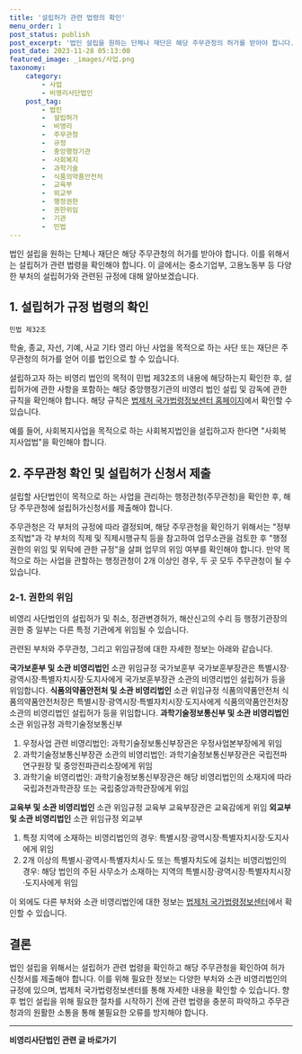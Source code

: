 ```yaml
---
title: '설립허가 관련 법령의 확인'
menu_order: 1
post_status: publish
post_excerpt: '법인 설립을 원하는 단체나 재단은 해당 주무관청의 허가를 받아야 합니다. 이를 위해서는 설립허가 관련 법령을 확인해야 합니다. 이 글에서는 중소기업부, 고용노동부 등 다양한 부처의 설립허가와 관련된 규정에 대해 알아보겠습니다.'
post_date: 2023-11-28 05:13:00
featured_image: _images/사업.png
taxonomy:
    category:
        - 사업
        - 비영리사단법인
    post_tag:
        - 법인
        -  설립허가
        -  비영리
        -  주무관청
        -  규정
        -  중앙행정기관
        -  사회복지
        -  과학기술
        -  식품의약품안전처
        -  교육부
        -  외교부
        -  행정권한
        -  권한위임
        -  기관
        -  민법
---
```



법인 설립을 원하는 단체나 재단은 해당 주무관청의 허가를 받아야 합니다. 이를 위해서는 설립허가 관련 법령을 확인해야 합니다. 이 글에서는 중소기업부, 고용노동부 등 다양한 부처의 설립허가와 관련된 규정에 대해 알아보겠습니다.

## 1. 설립허가 규정 법령의 확인

```
민법 제32조
```

학술, 종교, 자선, 기예, 사교 기타 영리 아닌 사업을 목적으로 하는 사단 또는 재단은 주무관청의 허가를 얻어 이를 법인으로 할 수 있습니다.

설립하고자 하는 비영리 법인의 목적이 민법 제32조의 내용에 해당하는지 확인한 후, 설립허가에 관한 사항을 포함하는 해당 중앙행정기관의 비영리 법인 설립 및 감독에 관한 규칙을 확인해야 합니다. 해당 규칙은 [법제처 국가법령정보센터 홈페이지](www.law.go.kr)에서 확인할 수 있습니다.

예를 들어, 사회복지사업을 목적으로 하는 사회복지법인을 설립하고자 한다면 "사회복지사업법"을 확인해야 합니다.

## 2. 주무관청 확인 및 설립허가 신청서 제출

설립할 사단법인이 목적으로 하는 사업을 관리하는 행정관청(주무관청)을 확인한 후, 해당 주무관청에 설립허가신청서를 제출해야 합니다.

주무관청은 각 부처의 규정에 따라 결정되며, 해당 주무관청을 확인하기 위해서는 "정부조직법"과 각 부처의 직제 및 직제시행규칙 등을 참고하여 업무소관을 검토한 후 "행정권한의 위임 및 위탁에 관한 규정"을 살펴 업무의 위임 여부를 확인해야 합니다. 만약 목적으로 하는 사업을 관할하는 행정관청이 2개 이상인 경우, 두 곳 모두 주무관청이 될 수 있습니다.

### 2-1. 권한의 위임

비영리 사단법인의 설립허가 및 취소, 정관변경허가, 해산신고의 수리 등 행정기관장의 권한 중 일부는 다른 특정 기관에게 위임될 수 있습니다.

관련된 부처와 주무관청, 그리고 위임규정에 대한 자세한 정보는 아래와 같습니다.

**국가보훈부 및 소관 비영리법인**
	<thead>
		<tr>
			<th>소관</th>
			<th>위임규정</th>
		</tr>
	</thead>
	<tbody>
		<tr>
			<td>국가보훈부</td>
			<td>국가보훈부장관은 특별시장·광역시장·특별자치시장·도지사에게 국가보훈부장관 소관의 비영리법인 설립허가 등을 위임합니다.</td>
		</tr>
	</tbody>
**식품의약품안전처 및 소관 비영리법인**
	<thead>
		<tr>
			<th>소관</th>
			<th>위임규정</th>
		</tr>
	</thead>
	<tbody>
		<tr>
			<td>식품의약품안전처</td>
			<td>식품의약품안전처장은 특별시장·광역시장·특별자치시장·도지사에게 식품의약품안전처장 소관의 비영리법인 설립허가 등을 위임합니다.</td>
		</tr>
	</tbody>
**과학기술정보통신부 및 소관 비영리법인**
	<thead>
		<tr>
			<th>소관</th>
			<th>위임규정</th>
		</tr>
	</thead>
	<tbody>
		<tr>
			<td>과학기술정보통신부</td>
			<td>
				<ol>
					<li>우정사업 관련 비영리법인: 과학기술정보통신부장관은 우정사업본부장에게 위임</li>
					<li>과학기술정보통신부장관 소관의 비영리법인: 과학기술정보통신부장관은 국립전파연구원장 및 중앙전파관리소장에게 위임</li>
					<li>과학기술 비영리법인: 과학기술정보통신부장관은 해당 비영리법인의 소재지에 따라 국립과천과학관장 또는 국립중앙과학관장에게 위임</li>
				</ol>
			</td>
		</tr>
	</tbody>
**교육부 및 소관 비영리법인**
	<thead>
		<tr>
			<th>소관</th>
			<th>위임규정</th>
		</tr>
	</thead>
	<tbody>
		<tr>
			<td>교육부</td>
			<td>교육부장관은 교육감에게 위임</td>
		</tr>
	</tbody>
**외교부 및 소관 비영리법인**
	<thead>
		<tr>
			<th>소관</th>
			<th>위임규정</th>
		</tr>
	</thead>
	<tbody>
		<tr>
			<td>외교부</td>
			<td>
				<ol>
					<li>특정 지역에 소재하는 비영리법인의 경우: 특별시장·광역시장·특별자치시장·도지사에게 위임</li>
					<li>2개 이상의 특별시·광역시·특별자치시·도 또는 특별자치도에 걸치는 비영리법인의 경우: 해당 법인의 주된 사무소가 소재하는 지역의 특별시장·광역시장·특별자치시장·도지사에게 위임</li>
				</ol>
			</td>
		</tr>
	</tbody>
이 외에도 다른 부처와 소관 비영리법인에 대한 정보는 [법제처 국가법령정보센터](www.law.go.kr)에서 확인할 수 있습니다.

## 결론

법인 설립을 위해서는 설립허가 관련 법령을 확인하고 해당 주무관청을 확인하여 허가 신청서를 제출해야 합니다. 이를 위해 필요한 정보는 다양한 부처와 소관 비영리법인의 규정에 있으며, 법제처 국가법령정보센터를 통해 자세한 내용을 확인할 수 있습니다. 향후 법인 설립을 위해 필요한 절차를 시작하기 전에 관련 법령을 충분히 파악하고 주무관청과의 원활한 소통을 통해 불필요한 오류를 방지해야 합니다.
<!-- wp:separator -->
<hr class="wp-block-separator has-alpha-channel-opacity"/>
<!-- /wp:separator -->

<!-- wp:group {"backgroundColor":"base","layout":{"type":"constrained"}} -->
<div class="wp-block-group has-base-background-color has-background"><!-- wp:paragraph {"align":"center","fontSize":"medium"} -->
<p class="has-text-align-center has-large-font-size"><strong>비영리사단법인 관련 글 바로가기</strong></p>
<!-- /wp:paragraph -->


<!-- wp:latest-posts
{"categories":[{"id":27276,"count":19,"description":"","link":"https://uknowlaw.com/category/%eb%b9%84%ec%98%81%eb%a6%ac%ec%82%ac%eb%8b%a8%eb%b2%95%ec%9d%b8/","name":"비영리사단법인","slug":"비영리사단법인","taxonomy":"category","parent":0,"meta":[],"_links":{"self":[{"href":"https://uknowlaw.com/wp-json/wp/v2/categories/27276"}],"collection":[{"href":"https://uknowlaw.com/wp-json/wp/v2/categories"}],"about":[{"href":"https://uknowlaw.com/wp-json/wp/v2/taxonomies/category"}],"wp:post_type":[{"href":"https://uknowlaw.com/wp-json/wp/v2/posts?categories=27276"}],"curies":[{"name":"wp","href":"https://api.w.org/{rel}","templated":true}]}}],"postsToShow":100,"excerptLength":28,"postLayout":"grid","columns":2,"featuredImageAlign":"left","featuredImageSizeSlug":"large","fontSize":"small"} /--></div>
<!-- /wp:group -->